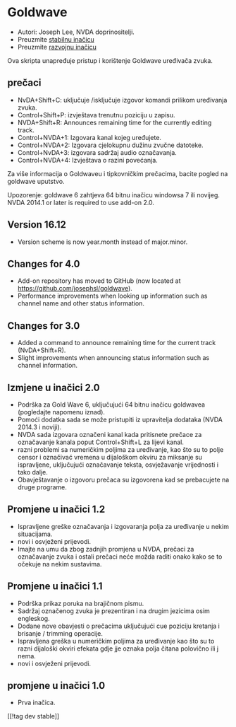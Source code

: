 # Goldwave #

* Autori: Joseph Lee, NVDA doprinositelji.
* Preuzmite [stabilnu inačicu][1]
* Preuzmite [razvojnu inačicu][2]

Ova skripta unapređuje pristup i korištenje Goldwave uređivača zvuka.

## prečaci ##

* NvDA+Shift+C: uključuje /isključuje izgovor komandi prilikom uređivanja
  zvuka.
* Control+Shift+P: izvještava trenutnu poziciju u zapisu.
* NVDA+Shift+R: Announces remaining time for the currently editing track.
* Control+NVDA+1: Izgovara kanal kojeg uređujete.
* Control+NVDA+2: Izgovara cjelokupnu dužinu zvučne datoteke.
* Control+NvDA+3: izgovara sadržaj audio označavanja.
* Control+NVDA+4: Izvještava o razini povećanja.

Za više informacija o Goldwaveu i tipkovničkim prečacima, bacite pogled na
goldwave uputstvo.

Upozorenje: goldwave 6 zahtjeva 64 bitnu inačicu windowsa 7 ili
novijeg. NVDA 2014.1 or later is required to use add-on 2.0.

## Version 16.12

* Version scheme is now year.month instead of major.minor.

## Changes for 4.0

* Add-on repository has moved to GitHub (now located at
  https://github.com/josephsl/goldwave).
* Performance improvements when looking up information such as channel name
  and other status information.

## Changes for 3.0

* Added a command to announce remaining time for the current track
  (NvDA+Shift+R).
* Slight improvements when announcing status information such as channel
  information.

## Izmjene u inačici 2.0

* Podrška za Gold Wave 6, uključujući 64 bitnu inačicu goldwavea (pogledajte
  napomenu iznad).
* Pomoći dodatka sada se može pristupiti iz upravitelja dodataka (NVDA
  2014.3 i noviji).
* NVDA sada izgovara označeni kanal kada pritisnete prečace za označavanje
  kanala poput Control+Shift+L za lijevi kanal.
* razni problemi sa numeričkim poljima za uređivanje, kao što su to polje
  censor i označivać vremena u dijaloškom okviru za miksanje su ispravljene,
  uključujući označavanje teksta, osvježavanje vrijednosti i tako dalje.
* Obavještavanje o izgovoru prečaca su izgovorena kad se prebacujete na
  druge programe.

## Promjene u inačici 1.2

* Ispravljene greške označavanja i izgovaranja polja za uređivanje u nekim
  situacijama.
* novi i osvježeni prijevodi.
* Imajte na umu da zbog zadnjih promjena u NVDA, prečaci za označavanje
  zvuka i ostali prečaci neće možda raditi onako kako se to očekuje na nekim
  sustavima.

## Promjene u inačici 1.1

* Podrška prikaz poruka na brajičnom pismu.
* Sadržaj označenog zvuka je prezentiran i na drugim jezicima osim
  engleskog.
* Dodane nove obavjesti o prečacima uključujući cue poziciju kretanja i
  brisanje / trimming operacije.
* Ispravljena greška u numeričkim poljima za uređivanje kao što su to razni
  dijaloški okviri efekata gdje jje oznaka polja čitana polovično ili j
  nema.
* novi i osvježeni prijevodi.

## promjene u inačici 1.0

* Prva inačica.

[[!tag dev stable]]

[1]: https://addons.nvda-project.org/files/get.php?file=gwv

[2]: https://addons.nvda-project.org/files/get.php?file=gwv-dev
